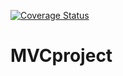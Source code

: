 

[![Coverage Status](https://coveralls.io/repos/github/MonsterValueCrew/MVCproject/badge.svg?branch=master)](https://coveralls.io/github/MonsterValueCrew/MVCproject?branch=master)

# MVCproject
